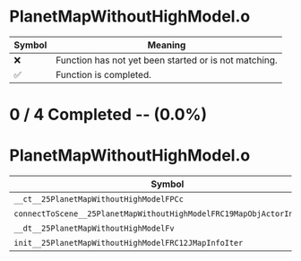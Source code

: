 # PlanetMapWithoutHighModel.o
| Symbol | Meaning 
| ------------- | ------------- 
| :x: | Function has not yet been started or is not matching. 
| :white_check_mark: | Function is completed. 


# 0 / 4 Completed -- (0.0%)
# PlanetMapWithoutHighModel.o
| Symbol | Decompiled? |
| ------------- | ------------- |
| `__ct__25PlanetMapWithoutHighModelFPCc` | :x: |
| `connectToScene__25PlanetMapWithoutHighModelFRC19MapObjActorInitInfo` | :x: |
| `__dt__25PlanetMapWithoutHighModelFv` | :x: |
| `init__25PlanetMapWithoutHighModelFRC12JMapInfoIter` | :x: |
